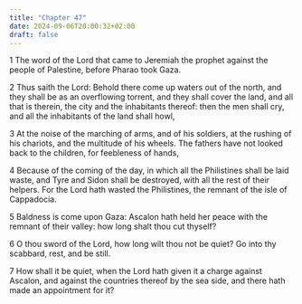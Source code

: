 ```yaml
---
title: "Chapter 47"
date: 2024-09-06T20:00:32+02:00
draft: false
---
```



1 The word of the Lord that came to Jeremiah the prophet against the people of Palestine, before Pharao took Gaza.

2 Thus saith the Lord: Behold there come up waters out of the north, and they shall be as an overflowing torrent, and they shall cover the land, and all that is therein, the city and the inhabitants thereof: then the men shall cry, and all the inhabitants of the land shall howl,

3 At the noise of the marching of arms, and of his soldiers, at the rushing of his chariots, and the multitude of his wheels. The fathers have not looked back to the children, for feebleness of hands,

4 Because of the coming of the day, in which all the Philistines shall be laid waste, and Tyre and Sidon shall be destroyed, with all the rest of their helpers. For the Lord hath wasted the Philistines, the remnant of the isle of Cappadocia.

5 Baldness is come upon Gaza: Ascalon hath held her peace with the remnant of their valley: how long shalt thou cut thyself?

6 O thou sword of the Lord, how long wilt thou not be quiet? Go into thy scabbard, rest, and be still.

7 How shall it be quiet, when the Lord hath given it a charge against Ascalon, and against the countries thereof by the sea side, and there hath made an appointment for it?


